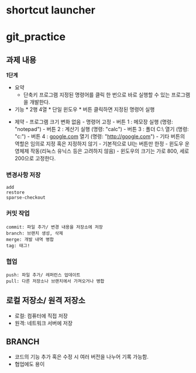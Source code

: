 shortcut launcher
================

# git_practice

 ## 과제 내용

**1단계**

* 요약
    * 단축키 프로그램
        지정된 명령어를 클릭 한 번으로 바로 실행할 수 있는 프로그램을 개발한다.
* 기능
        * 2행 4열
        * 단일 윈도우
        * 버튼 클릭하면 지정된 명령어 실행
- 제약
        - 프로그램 크기 변화 없음
        - 명령어 고정
            - 버튼 1 : 메모장 실행 (명령: "notepad")
            - 버튼 2 : 계산기 실행 (명령: "calc")
            - 버튼 3 : 폴더 C:\ 열기 (명령: "c:\")
            - 버튼 4 : [google.com](http://google.com) 열기 (명령: "http://google.com")
            - 기타 버튼의 역할은 임의로 지정 혹은 지정하지 않기
        - 기본적으로 UI는 버튼만 한정
        - 윈도우 운영체제 작동(리눅스 유닉스 등은 고려하지 않음)
        - 윈도우의 크기는 가로 800, 세로 200으로 고정한다.

### 변경사항 저장
	add
	restore
	sparse-checkout
### 커밋 작업
   	commit: 파일 추가/ 변경 내용을 저장소에 저장
	branch: 브랜치 생성, 삭제
	merge: 개발 내역 병합
	tag: 태그!
### 협업
	push: 파일 추가/ 레퍼런스 업데이트
	pull: 다른 저장소나 브랜치에서 가져오거나 병합

## 로컬 저장소/ 원격 저장소
  * 로컬: 컴퓨터에 직접 저장
  * 원격: 네트워크 서버에 저장
## BRANCH
  * 코드의 기능 추가 혹은 수정 시 여러 버전을 나누어 기록 가능함.
  * 협업에도 용이
